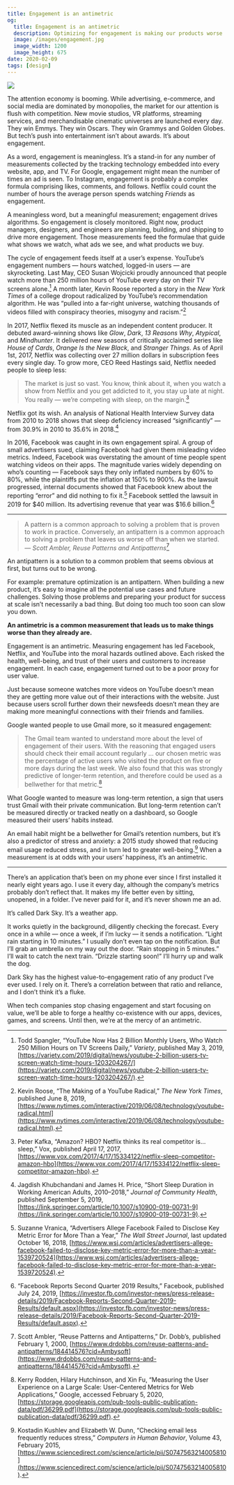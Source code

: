 ```yaml
---
title: Engagement is an antimetric
og:
  title: Engagement is an antimetric
  description: Optimizing for engagement is making our products worse
  image: /images/engagement.jpg
  image_width: 1200 
  image_height: 675
date: 2020-02-09
tags: [design]
---
```


![](/images/engagement.jpg)

The attention economy is booming. While advertising, e-commerce, and social media are dominated by monopolies, the market for our attention is flush with competition. New movie studios, VR platforms, streaming services, and merchandisable cinematic universes are launched every day. They win Emmys. They win Oscars. They win Grammys and Golden Globes. But tech’s push into entertainment isn’t about awards. It’s about engagement.

As a word, engagement is meaningless. It’s a stand-in for any number of measurements collected by the tracking technology embedded into every website, app, and TV. For Google, engagement might mean the number of times an ad is seen. To Instagram, engagement is probably a complex formula comprising likes, comments, and follows. Netflix could count the number of hours the average person spends watching _Friends_ as engagement. 

A meaningless word, but a meaningful measurement; engagement drives algorithms. So engagement is closely monitored. Right now, product managers, designers, and engineers are planning, building, and shipping to drive more engagement. Those measurements feed the formulae that guide what shows we watch, what ads we see, and what products we buy.

The cycle of engagement feeds itself at a user’s expense. YouTube’s engagement numbers — hours watched, logged-in users — are skyrocketing. Last May, CEO Susan Wojcicki proudly announced that people watch more than 250 million hours of YouTube every day on their TV screens alone.[^1] A month later, Kevin Roose reported a story in the _New York Times_ of a college dropout radicalized by YouTube’s recommendation algorithm. He was “pulled into a far-right universe, watching thousands of videos filled with conspiracy theories, misogyny and racism.”[^2]

In 2017, Netflix flexed its muscle as an independent content producer. It debuted award-winning shows like _Glow_, _Dark_, _13 Reasons Why_, _Atypical_, and _Mindhunter_. It delivered new seasons of critically acclaimed series like _House of Cards_, _Orange Is the New Black_, and _Stranger Things_. As of April 1st, 2017, Netflix was collecting over 27 million dollars in subscription fees every single day. To grow more, CEO Reed Hastings said, Netflix needed people to sleep less:


> The market is just so vast. You know, think about it, when you watch a show from Netflix and you get addicted to it, you stay up late at night. You really — we’re competing with sleep, on the margin.[^3]

Netflix got its wish. An analysis of National Health Interview Survey data from 2010 to 2018 shows that sleep deficiency increased “significantly” — from 30.9% in 2010 to 35.6% in 2018.[^4]

In 2016, Facebook was caught in its own engagement spiral. A group of small advertisers sued, claiming Facebook had given them misleading video metrics. Indeed, Facebook was overstating the amount of time people spent watching videos on their apps. The magnitude varies widely depending on who’s counting — Facebook says they only inflated numbers by 60% to 80%, while the plaintiffs put the inflation at 150% to 900%. As the lawsuit progressed, internal documents showed that Facebook knew about the reporting “error” and did nothing to fix it.[^5] Facebook settled the lawsuit in 2019 for $40 million. Its advertising revenue that year was $16.6 billion.[^6]



---

> A pattern is a common approach to solving a problem that is proven to work in practice. Conversely, an antipattern is a common approach to solving a problem that leaves us worse off than when we started.
> — _Scott Ambler, Reuse Patterns and Antipatterns_[^7]

An antipattern is a solution to a common problem that seems obvious at first, but turns out to be wrong.

For example: premature optimization is an antipattern. When building a new product, it’s easy to imagine all the potential use cases and future challenges. Solving those problems and preparing your product for success at scale isn’t necessarily a bad thing. But doing too much too soon can slow you down.

**An antimetric is a common measurement that leads us to make things worse than they already are.**

Engagement is an antimetric. Measuring engagement has led Facebook, Netflix, and YouTube into the moral hazards outlined above. Each risked the health, well-being, and trust of their users and customers to increase engagement. In each case, engagement turned out to be a poor proxy for user value. 

Just because someone watches more videos on YouTube doesn’t mean they are getting more value out of their interactions with the website. Just because users scroll further down their newsfeeds doesn’t mean they are making more meaningful connections with their friends and families.

Google wanted people to use Gmail more, so it measured engagement:


> The Gmail team wanted to understand more about the level of engagement of their users. With the reasoning that engaged users should check their email account regularly … our chosen metric was the percentage of active users who visited the product on five or more days during the last week. We also found that this was strongly predictive of longer-term retention, and therefore could be used as a bellwether for that metric.[^8]

What Google wanted to measure was long-term retention, a sign that users trust Gmail with their private communication. But long-term retention can’t be measured directly or tracked neatly on a dashboard, so Google measured their users’ habits instead.

An email habit might be a bellwether for Gmail’s retention numbers, but it’s also a predictor of stress and anxiety: a 2015 study showed that reducing email usage reduced stress, and in turn led to greater well-being.[^9] When a measurement is at odds with your users’ happiness, it’s an antimetric.

---

There’s an application that’s been on my phone ever since I first installed it nearly eight years ago. I use it every day, although the company’s metrics probably don’t reflect that. It makes my life better even by sitting, unopened, in a folder. I’ve never paid for it, and it’s never shown me an ad.

It’s called Dark Sky. It’s a weather app.

It works quietly in the background, diligently checking the forecast. Every once in a while — once a week, if I’m lucky — it sends a notification. “Light rain starting in 10 minutes.” I usually don’t even tap on the notification. But I’ll grab an umbrella on my way out the door. “Rain stopping in 5 minutes.” I’ll wait to catch the next train. “Drizzle starting soon!” I’ll hurry up and walk the dog.

Dark Sky has the highest value-to-engagement ratio of any product I’ve ever used. I rely on it. There’s a correlation between that ratio and reliance, and I don’t think it’s a fluke.

When tech companies stop chasing engagement and start focusing on value, we’ll be able to forge a healthy co-existence with our apps, devices, games, and screens. Until then, we’re at the mercy of an antimetric.


[^1]:
     Todd Spangler, “YouTube Now Has 2 Billion Monthly Users, Who Watch 250 Million Hours on TV Screens Daily,” _Variety_, published May 3, 2019, [https://variety.com/2019/digital/news/youtube-2-billion-users-tv-screen-watch-time-hours-1203204267/](https://variety.com/2019/digital/news/youtube-2-billion-users-tv-screen-watch-time-hours-1203204267/).

[^2]:
     Kevin Roose, “The Making of a YouTube Radical,” _The New York Times_, published June 8, 2019, [https://www.nytimes.com/interactive/2019/06/08/technology/youtube-radical.html](https://www.nytimes.com/interactive/2019/06/08/technology/youtube-radical.html).

[^3]:
     Peter Kafka, “Amazon? HBO? Netflix thinks its real competitor is... sleep,” Vox, published April 17, 2017, [https://www.vox.com/2017/4/17/15334122/netflix-sleep-competitor-amazon-hbo](https://www.vox.com/2017/4/17/15334122/netflix-sleep-competitor-amazon-hbo).

[^4]:
     Jagdish Khubchandani and James H. Price, “Short Sleep Duration in Working American Adults, 2010–2018,” _Journal of Community Health_, published September 5, 2019, [https://link.springer.com/article/10.1007/s10900-019-00731-9](https://link.springer.com/article/10.1007/s10900-019-00731-9).

[^5]:
     Suzanne Vranica, “Advertisers Allege Facebook Failed to Disclose Key Metric Error for More Than a Year,” _The Wall Street Journal_, last updated October 16, 2018, [https://www.wsj.com/articles/advertisers-allege-facebook-failed-to-disclose-key-metric-error-for-more-than-a-year-1539720524](https://www.wsj.com/articles/advertisers-allege-facebook-failed-to-disclose-key-metric-error-for-more-than-a-year-1539720524).

[^6]:
     “Facebook Reports Second Quarter 2019 Results,” Facebook, published July 24, 2019, [https://investor.fb.com/investor-news/press-release-details/2019/Facebook-Reports-Second-Quarter-2019-Results/default.aspx](https://investor.fb.com/investor-news/press-release-details/2019/Facebook-Reports-Second-Quarter-2019-Results/default.aspx).

[^7]:
     Scott Ambler, “Reuse Patterns and Antipatterns,” Dr. Dobb’s, published February 1, 2000, [https://www.drdobbs.com/reuse-patterns-and-antipatterns/184414576?cid=Ambysoft](https://www.drdobbs.com/reuse-patterns-and-antipatterns/184414576?cid=Ambysoft).

[^8]:
     Kerry Rodden, Hilary Hutchinson, and Xin Fu, “Measuring the User Experience on a Large Scale: User-Centered Metrics for Web Applications,” Google, accessed February 5, 2020, [https://storage.googleapis.com/pub-tools-public-publication-data/pdf/36299.pdf](https://storage.googleapis.com/pub-tools-public-publication-data/pdf/36299.pdf).

[^9]:
     Kostadin Kushlev and Elizabeth W. Dunn, “Checking email less frequently reduces stress,” _Computers in Human Behavior_, Volume 43, February 2015, [https://www.sciencedirect.com/science/article/pii/S0747563214005810](https://www.sciencedirect.com/science/article/pii/S0747563214005810).
